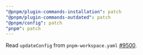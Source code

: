 ```yaml
---
"@pnpm/plugin-commands-installation": patch
"@pnpm/plugin-commands-outdated": patch
"@pnpm/config": patch
"pnpm": patch
---
```


Read `updateConfig` from `pnpm-workspace.yaml` [#9500](https://github.com/pnpm/pnpm/issues/9500).
